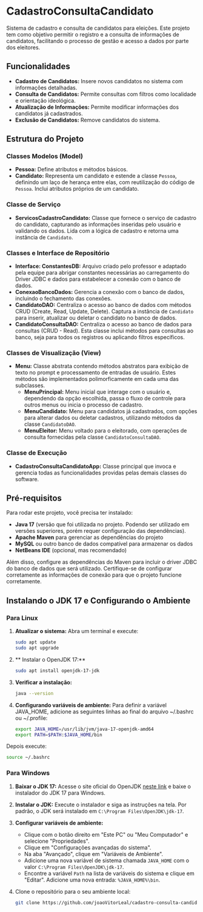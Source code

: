 # CadastroConsultaCandidato

Sistema de cadastro e consulta de candidatos para eleições. Este projeto tem como objetivo permitir o registro e a consulta de informações de candidatos, facilitando o processo de gestão e acesso a dados por parte dos eleitores.

## Funcionalidades

- **Cadastro de Candidatos:** Insere novos candidatos no sistema com informações detalhadas.
- **Consulta de Candidatos:** Permite consultas com filtros como localidade e orientação ideológica.
- **Atualização de Informações:** Permite modificar informações dos candidatos já cadastrados.
- **Exclusão de Candidatos:** Remove candidatos do sistema.

## Estrutura do Projeto

### Classes Modelos (Model)
- **Pessoa:** Define atributos e métodos básicos.
- **Candidato:** Representa um candidato e estende a classe `Pessoa`, definindo um laço de herança entre elas, com reutilização do código de `Pessoa`. Inclui atributos próprios de um candidato.

### Classe de Serviço
- **ServicosCadastroCandidato:** Classe que fornece o serviço de cadastro do candidato, capturando as informações inseridas pelo usuário e validando os dados. Lida com a lógica de cadastro e retorna uma instância de `Candidato`.

### Classes e Interface de Repositório
- **Interface: ConstantesDB:** Arquivo criado pelo professor e adaptado pela equipe para abrigar constantes necessárias ao carregamento do Driver JDBC e dados para estabelecer a conexão com o banco de dados.
- **ConexaoBancoDados:** Gerencia a conexão com o banco de dados, incluindo o fechamento das conexões.
- **CandidatoDAO:** Centraliza o acesso ao banco de dados com métodos CRUD (Create, Read, Update, Delete). Captura a instância de `Candidato` para inserir, atualizar ou deletar o candidato no banco de dados.
- **CandidatoConsultaDAO:** Centraliza o acesso ao banco de dados para consultas (CRUD - Read). Esta classe inclui métodos para consultas ao banco, seja para todos os registros ou aplicando filtros específicos.

### Classes de Visualização (View)
- **Menu:** Classe abstrata contendo métodos abstratos para exibição de texto no prompt e processamento de entradas de usuário. Estes métodos são implementados polimorficamente em cada uma das subclasses.
   - **MenuPrincipal:** Menu inicial que interage com o usuário e, dependendo da opção escolhida, passa o fluxo de controle para outros menus ou inicia o processo de cadastro.
   - **MenuCandidato:** Menu para candidatos já cadastrados, com opções para alterar dados ou deletar cadastros, utilizando métodos da classe `CandidatoDAO`.
   - **MenuEleitor:** Menu voltado para o eleitorado, com operações de consulta fornecidas pela classe `CandidatoConsultaDAO`.

### Classe de Execução
- **CadastroConsultaCandidatoApp:** Classe principal que invoca e gerencia todas as funcionalidades providas pelas demais classes do software.

## Pré-requisitos

Para rodar este projeto, você precisa ter instalado:

- **Java 17** (versão que foi utilizada no projeto. Podendo ser utilizado em versões superiores, porém requer configuração das dependências).
- **Apache Maven** para gerenciar as dependências do projeto
- **MySQL** ou outro banco de dados compatível para armazenar os dados
- **NetBeans IDE** (opcional, mas recomendado)

Além disso, configure as dependências do Maven para incluir o driver JDBC do banco de dados que será utilizado. Certifique-se de configurar corretamente as informações de conexão para que o projeto funcione corretamente.

## Instalando o JDK 17 e Configurando o Ambiente

### Para Linux

1. **Atualizar o sistema:**
   Abra um terminal e execute:
   ```bash
   sudo apt update
   sudo apt upgrade
   ```

2. ** Instalar o OpenJDK 17:**
   ```bash
   sudo apt install openjdk-17-jdk
   ```

3. **Verificar a instalação:**
   ```bash
   java --version
   ```

4. **Configurando variáveis de ambiente:** Para definir a variável JAVA_HOME, adicione as seguintes linhas ao final do arquivo ~/.bashrc ou ~/.profile:
   ```bash
   export JAVA_HOME=/usr/lib/jvm/java-17-openjdk-amd64
   export PATH=$PATH:$JAVA_HOME/bin
   ```
   
Depois execute:
   ```bash
   source ~/.bashrc
```

### Para Windows

1. **Baixar o JDK 17:** Acesse o site oficial do OpenJDK [neste link](https://jdk.java.net/17/) e baixe o instalador do JDK 17 para Windows.

2. **Instalar o JDK:** Execute o instalador e siga as instruções na tela. Por padrão, o JDK será instalado em `C:\Program Files\OpenJDK\jdk-17`.

3. **Configurar variáveis de ambiente:**
   - Clique com o botão direito em "Este PC" ou "Meu Computador" e selecione "Propriedades".
   - Clique em "Configurações avançadas do sistema".
   - Na aba "Avançado", clique em "Variáveis de Ambiente".
   - Adicione uma nova variável de sistema chamada `JAVA_HOME` com o valor `C:\Program Files\OpenJDK\jdk-17`.
   - Encontre a variável `Path` na lista de variáveis do sistema e clique em "Editar". Adicione uma nova entrada: `%JAVA_HOME%\bin`.



1. Clone o repositório para o seu ambiente local:
   ```bash
   git clone https://github.com/joaoVitorLeal/cadastro-consulta-candidato.git


